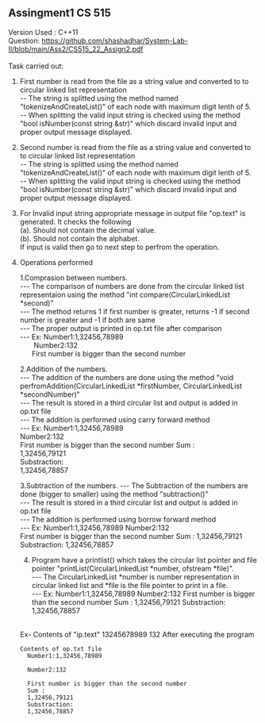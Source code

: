 Assingment1 CS 515
------------------
Version Used : C++11 <br>
Question: https://github.com/shashadhar/System-Lab-II/blob/main/Ass2/CS515_22_Assign2.pdf
<br><br>Task carried out:
 1. First number is read from the file as a string value and converted to to circular linked list representation <br>
        -- The string is splitted using the method named "tokenizeAndCreateList()" of each node with maximum digit lenth of 5.<br>
		-- When splitting the valid input string is checked using the method "bool isNumber(const string &str)" which discard invalid input
		   and proper output message displayed. 
2. Second number is read from the file as a string value and converted to to circular linked list representation <br>
        -- The string is splitted using the method named "tokenizeAndCreateList()" of each node with maximum digit lenth of 5.<br>
		-- When splitting the valid input string is checked using the method "bool isNumber(const string &str)" which discard invalid input
		   and proper output message displayed.   
 3. For Invalid input string appropriate message in output file "op.text" is generated. It checks the following <br>
    (a). Should not contain the decimal value.<br>
    (b). Should not contain the alphabet.<br>
 If input is valid then go to next step to perfrom the operation.

 4. Operations performed

    1.Comprasion between numbers.<br>
        --- The comparison of numbers are done from the circular linked list representaion using the method "int compare(CircularLinkedList *second)" <br>
	    --- The method returns 1 if first number is greater, returns -1 if second number is greater and -1 if both are same<br>
		--- The proper output is printed in op.txt file after comparison<br>
	    --- Ex: Number1:1,32456,78989<br>
&nbsp;&nbsp;&nbsp;&nbsp;&nbsp;&nbsp; Number2:132<br>
&nbsp;&nbsp;&nbsp;&nbsp;&nbsp;&nbsp;First number is bigger than the second number<br>

    2.Addition of the numbers.<br>
         --- The addition of the numbers are done using the method "void perfromAddition(CircularLinkedList *firstNumber, CircularLinkedList *secondNumber)"<br>
		 --- The result is stored in a third circular list and output is added in op.txt file <br>
		 --- The addition is performed using carry forward method<br>
		 --- Ex: Number1:1,32456,78989<br>
                 Number2:132<br>
                 First number is bigger than the second number
                 Sum :<br>
                 1,32456,79121<br>
                 Substraction:<br>
                 1,32456,78857<br>
  
    3.Subtraction of the numbers.
       --- The Subtraction of the numbers are done (bigger to smaller) using the method "subtraction()" <br>
	   --- The result is stored in a third circular list and output is added in op.txt file
	   <br>--- The addition is performed using borrow forward method
       <br>--- Ex: Number1:1,32456,78989
               Number2:132
               <br>First number is bigger than the second number
               Sum :
               1,32456,79121
               Substraction:
               1,32456,78857
 
    4. Program have a printlist() which takes the circular list pointer and file pointer "printList(CircularLinkedList *number, ofstream *file)".
	 <br>  --- The CircularLinkedList *number is number representation in circular linked list and *file is the file pointer to print in a file.
       <br>--- Ex: Number1:1,32456,78989
                 Number2:132
                 First number is bigger than the second number
                 Sum :
                 1,32456,79121
                 Substraction:
                 1,32456,78857


    <br> Ex- Contents of "ip.text"
          13245678989
          132
        After executing the program
       
        Contents of op.txt file
          Number1:1,32456,78989

          Number2:132

          First number is bigger than the second number
          Sum :
          1,32456,79121
          Substraction:
          1,32456,78857
 
